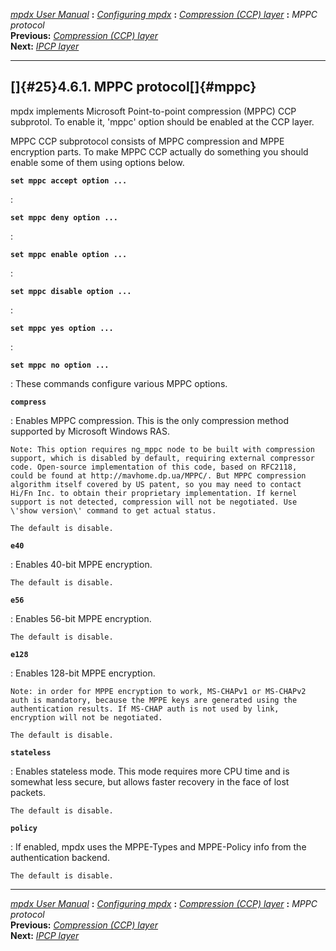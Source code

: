 [*mpdx User Manual*](README.md) **:** [*Configuring mpdx*](mpd17.md)
**:** [*Compression (CCP) layer*](mpd24.md) **:** *MPPC protocol*\
**Previous:** [*Compression (CCP) layer*](mpd24.md)\
**Next:** [*IPCP layer*](mpd26.md)

------------------------------------------------------------------------

## []{#25}4.6.1. MPPC protocol[]{#mppc}

mpdx implements Microsoft Point-to-point compression (MPPC) CCP
subprotol. To enable it, \'mppc\' option should be enabled at the CCP
layer.

MPPC CCP subprotocol consists of MPPC compression and MPPE encryption
parts. To make MPPC CCP actually do something you should enable some of
them using options below.

**`set mppc accept option ... `**

:   

**`set mppc deny option ... `**

:   

**`set mppc enable option ... `**

:   

**`set mppc disable option ... `**

:   

**`set mppc yes option ... `**

:   

**`set mppc no option ... `**

:   These commands configure various MPPC options.

**`compress`**

:   Enables MPPC compression. This is the only compression method
    supported by Microsoft Windows RAS.

    Note: This option requires ng_mppc node to be built with compression
    support, which is disabled by default, requiring external compressor
    code. Open-source implementation of this code, based on RFC2118,
    could be found at http://mavhome.dp.ua/MPPC/. But MPPC compression
    algorithm itself covered by US patent, so you may need to contact
    Hi/Fn Inc. to obtain their proprietary implementation. If kernel
    support is not detected, compression will not be negotiated. Use
    \'show version\' command to get actual status.

    The default is disable.

**`e40`**

:   Enables 40-bit MPPE encryption.

    The default is disable.

**`e56`**

:   Enables 56-bit MPPE encryption.

    The default is disable.

**`e128`**

:   Enables 128-bit MPPE encryption.

    Note: in order for MPPE encryption to work, MS-CHAPv1 or MS-CHAPv2
    auth is mandatory, because the MPPE keys are generated using the
    authentication results. If MS-CHAP auth is not used by link,
    encryption will not be negotiated.

    The default is disable.

**`stateless`**

:   Enables stateless mode. This mode requires more CPU time and is
    somewhat less secure, but allows faster recovery in the face of lost
    packets.

    The default is disable.

**`policy`**

:   If enabled, mpdx uses the MPPE-Types and MPPE-Policy info from the
    authentication backend.

    The default is disable.

------------------------------------------------------------------------

[*mpdx User Manual*](README.md) **:** [*Configuring mpdx*](mpd17.md)
**:** [*Compression (CCP) layer*](mpd24.md) **:** *MPPC protocol*\
**Previous:** [*Compression (CCP) layer*](mpd24.md)\
**Next:** [*IPCP layer*](mpd26.md)
